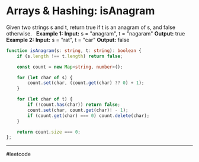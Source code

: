 # Arrays & Hashing: isAnagram

Given two strings s and t, return true if t is an anagram of s, and false otherwise.
 
**Example 1:**
**Input:** s = "anagram", t = "nagaram"
**Output:** true
**Example 2:**
**Input:** s = "rat", t = "car"
**Output:** false

```ts
function isAnagram(s: string, t: string): boolean {
    if (s.length !== t.length) return false;

    const count = new Map<string, number>();

    for (let char of s) {
        count.set(char, (count.get(char) ?? 0) + 1);
    }

    for (let char of t) {
        if (!count.has(char)) return false;
        count.set(char, count.get(char)! - 1);
        if (count.get(char) === 0) count.delete(char);
    }

    return count.size === 0;
};

```

---

#leetcode